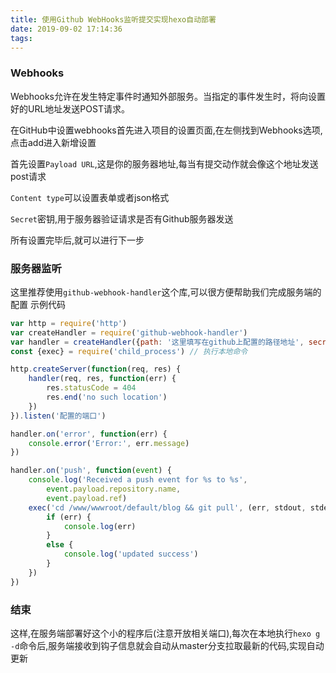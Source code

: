 ```yaml
---
title: 使用Github WebHooks监听提交实现hexo自动部署
date: 2019-09-02 17:14:36
tags:
---
```


### Webhooks
Webhooks允许在发生特定事件时通知外部服务。当指定的事件发生时，将向设置好的URL地址发送POST请求。

在GitHub中设置webhooks首先进入项目的设置页面,在左侧找到Webhooks选项,点击add进入新增设置

首先设置`Payload URL`,这是你的服务器地址,每当有提交动作就会像这个地址发送post请求

`Content type`可以设置表单或者json格式

`Secret`密钥,用于服务器验证请求是否有Github服务器发送

所有设置完毕后,就可以进行下一步

### 服务器监听
这里推荐使用`github-webhook-handler`这个库,可以很方便帮助我们完成服务端的配置
示例代码
```javascript
var http = require('http')
var createHandler = require('github-webhook-handler')
var handler = createHandler({path: '这里填写在github上配置的路径地址', secret: '这里填写上面项目上配置的密钥'})
const {exec} = require('child_process') // 执行本地命令

http.createServer(function(req, res) {
	handler(req, res, function(err) {
		res.statusCode = 404
		res.end('no such location')
	})
}).listen('配置的端口')

handler.on('error', function(err) {
	console.error('Error:', err.message)
})

handler.on('push', function(event) {
	console.log('Received a push event for %s to %s',
		event.payload.repository.name,
		event.payload.ref)
	exec('cd /www/wwwroot/default/blog && git pull', (err, stdout, stderr) => {
		if (err) {
			console.log(err)
		}
		else {
			console.log('updated success')
		}
	})
})
```

### 结束
这样,在服务端部署好这个小的程序后(注意开放相关端口),每次在本地执行```hexo g -d```命令后,服务端接收到钩子信息就会自动从master分支拉取最新的代码,实现自动更新
